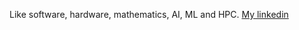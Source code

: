 Like software, hardware, mathematics, AI, ML and HPC. [My linkedin](https://www.linkedin.com/in/bin-tan-3145721/)
